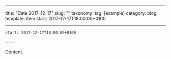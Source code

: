 
---
title: "Date 2017-12-17"
slug: ""
taxonomy:
tag: [example]
category: blog
template: item
start: 2017-12-17T18:00:00+0100

---

``start: 2017-12-17T18:00:00+0100``

===

Content.
